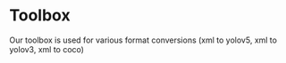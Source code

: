 # Toolbox
Our toolbox is used for various format conversions (xml to yolov5, xml to yolov3, xml to coco)
